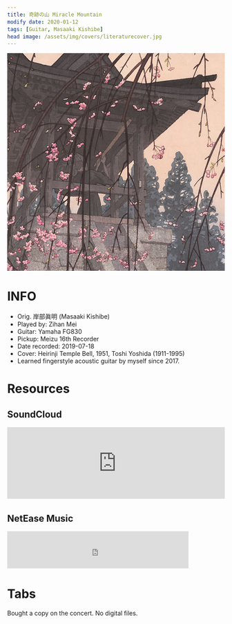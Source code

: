 ```yaml
---
title: 奇跡の山 Miracle Mountain
modify date: 2020-01-12
tags: [Guitar, Masaaki Kishibe]
head image: /assets/img/covers/literaturecover.jpg
---
```


![MiracleMountainNewCover](../../assets/img/02literature/00guitar/2019-07-18%E5%A5%87%E8%B7%A1%E3%81%AE%E5%B1%B1/heirinjidcover.jpg)

# INFO

* Orig. 岸部眞明 (Masaaki Kishibe)
* Played by: Zihan Mei
* Guitar: Yamaha FG830
* Pickup: Meizu 16th Recorder
* Date recorded: 2019-07-18
* Cover: Heirinji Temple Bell, 1951, Toshi Yoshida (1911-1995)
* Learned fingerstyle acoustic guitar by myself since 2017.

# Resources
## SoundCloud
<iframe width="100%" height="166" scrolling="no" frameborder="no" allow="autoplay" src="https://w.soundcloud.com/player/?url=https%3A//api.soundcloud.com/tracks/741231544&color=%23fd746c&auto_play=false&hide_related=false&show_comments=true&show_user=true&show_reposts=false&show_teaser=true"></iframe>

## NetEase Music

<iframe frameborder="no" border="0" marginwidth="0" marginheight="0" width=420 height=86 src="https://music.163.com/outchain/player?type=3&id=2062188216&auto=0&height=66"></iframe>

# Tabs
Bought a copy on the concert. No digital files.

